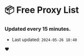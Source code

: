 # :package: Free Proxy List
### Updated every 15 minutes.

- Last updated: `2024-05-26 18:40`

:heart:
